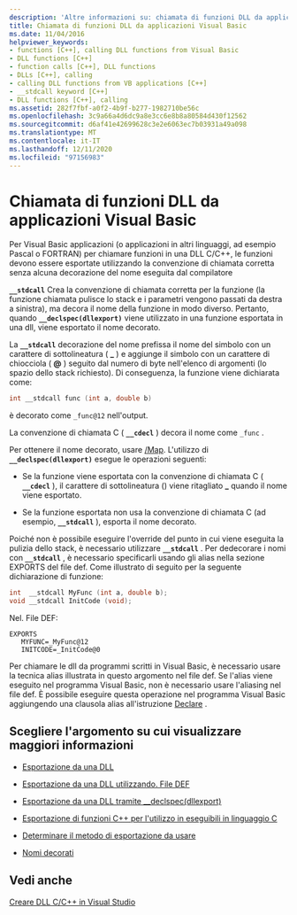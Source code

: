 ```yaml
---
description: 'Altre informazioni su: chiamata di funzioni DLL da applicazioni Visual Basic'
title: Chiamata di funzioni DLL da applicazioni Visual Basic
ms.date: 11/04/2016
helpviewer_keywords:
- functions [C++], calling DLL functions from Visual Basic
- DLL functions [C++]
- function calls [C++], DLL functions
- DLLs [C++], calling
- calling DLL functions from VB applications [C++]
- __stdcall keyword [C++]
- DLL functions [C++], calling
ms.assetid: 282f7fbf-a0f2-4b9f-b277-1982710be56c
ms.openlocfilehash: 3c9a66a4d6dc9a8e3cc6e8b8a80584d430f12562
ms.sourcegitcommit: d6af41e42699628c3e2e6063ec7b03931a49a098
ms.translationtype: MT
ms.contentlocale: it-IT
ms.lasthandoff: 12/11/2020
ms.locfileid: "97156983"
---
```

# <a name="calling-dll-functions-from-visual-basic-applications"></a>Chiamata di funzioni DLL da applicazioni Visual Basic

Per Visual Basic applicazioni (o applicazioni in altri linguaggi, ad esempio Pascal o FORTRAN) per chiamare funzioni in una DLL C/C++, le funzioni devono essere esportate utilizzando la convenzione di chiamata corretta senza alcuna decorazione del nome eseguita dal compilatore

**`__stdcall`** Crea la convenzione di chiamata corretta per la funzione (la funzione chiamata pulisce lo stack e i parametri vengono passati da destra a sinistra), ma decora il nome della funzione in modo diverso. Pertanto, quando **`__declspec(dllexport)`** viene utilizzato in una funzione esportata in una dll, viene esportato il nome decorato.

La **`__stdcall`** decorazione del nome prefissa il nome del simbolo con un carattere di sottolineatura ( **\_** ) e aggiunge il simbolo con un carattere di chiocciola ( **\@** ) seguito dal numero di byte nell'elenco di argomenti (lo spazio dello stack richiesto). Di conseguenza, la funzione viene dichiarata come:

```C
int __stdcall func (int a, double b)
```

è decorato come `_func@12` nell'output.

La convenzione di chiamata C ( **`__cdecl`** ) decora il nome come `_func` .

Per ottenere il nome decorato, usare [/Map](reference/map-generate-mapfile.md). L'utilizzo di **`__declspec(dllexport)`** esegue le operazioni seguenti:

- Se la funzione viene esportata con la convenzione di chiamata C ( **`__cdecl`** ), il carattere di sottolineatura () viene ritagliato **\_** quando il nome viene esportato.

- Se la funzione esportata non usa la convenzione di chiamata C (ad esempio, **`__stdcall`** ), esporta il nome decorato.

Poiché non è possibile eseguire l'override del punto in cui viene eseguita la pulizia dello stack, è necessario utilizzare **`__stdcall`** . Per dedecorare i nomi con **`__stdcall`** , è necessario specificarli usando gli alias nella sezione EXPORTS del file def. Come illustrato di seguito per la seguente dichiarazione di funzione:

```C
int  __stdcall MyFunc (int a, double b);
void __stdcall InitCode (void);
```

Nel. File DEF:

```
EXPORTS
   MYFUNC=_MyFunc@12
   INITCODE=_InitCode@0
```

Per chiamare le dll da programmi scritti in Visual Basic, è necessario usare la tecnica alias illustrata in questo argomento nel file def. Se l'alias viene eseguito nel programma Visual Basic, non è necessario usare l'aliasing nel file def. È possibile eseguire questa operazione nel programma Visual Basic aggiungendo una clausola alias all'istruzione [Declare](/dotnet/visual-basic/language-reference/statements/declare-statement) .

## <a name="what-do-you-want-to-know-more-about"></a>Scegliere l'argomento su cui visualizzare maggiori informazioni

- [Esportazione da una DLL](exporting-from-a-dll.md)

- [Esportazione da una DLL utilizzando. File DEF](exporting-from-a-dll-using-def-files.md)

- [Esportazione da una DLL tramite __declspec(dllexport)](exporting-from-a-dll-using-declspec-dllexport.md)

- [Esportazione di funzioni C++ per l'utilizzo in eseguibili in linguaggio C](exporting-cpp-functions-for-use-in-c-language-executables.md)

- [Determinare il metodo di esportazione da usare](determining-which-exporting-method-to-use.md)

- [Nomi decorati](reference/decorated-names.md)

## <a name="see-also"></a>Vedi anche

[Creare DLL C/C++ in Visual Studio](dlls-in-visual-cpp.md)
